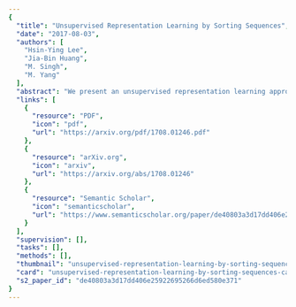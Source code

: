 ```yaml
---
{
  "title": "Unsupervised Representation Learning by Sorting Sequences",
  "date": "2017-08-03",
  "authors": [
    "Hsin-Ying Lee",
    "Jia-Bin Huang",
    "M. Singh",
    "M. Yang"
  ],
  "abstract": "We present an unsupervised representation learning approach using videos without semantic labels. We leverage the temporal coherence as a supervisory signal by formulating representation learning as a sequence sorting task. We take temporally shuffled frames (i.e., in non-chronological order) as inputs and train a convolutional neural network to sort the shuffled sequences. Similar to comparison-based sorting algorithms, we propose to extract features from all frame pairs and aggregate them to predict the correct order. As sorting shuffled image sequence requires an understanding of the statistical temporal structure of images, training with such a proxy task allows us to learn rich and generalizable visual representation. We validate the effectiveness of the learned representation using our method as pre-training on high-level recognition problems. The experimental results show that our method compares favorably against state-of-the-art methods on action recognition, image classification, and object detection tasks.",
  "links": [
    {
      "resource": "PDF",
      "icon": "pdf",
      "url": "https://arxiv.org/pdf/1708.01246.pdf"
    },
    {
      "resource": "arXiv.org",
      "icon": "arxiv",
      "url": "https://arxiv.org/abs/1708.01246"
    },
    {
      "resource": "Semantic Scholar",
      "icon": "semanticscholar",
      "url": "https://www.semanticscholar.org/paper/de40803a3d17dd406e25922695266d6ed580e371"
    }
  ],
  "supervision": [],
  "tasks": [],
  "methods": [],
  "thumbnail": "unsupervised-representation-learning-by-sorting-sequences-thumb.jpg",
  "card": "unsupervised-representation-learning-by-sorting-sequences-card.jpg",
  "s2_paper_id": "de40803a3d17dd406e25922695266d6ed580e371"
}
---
```


